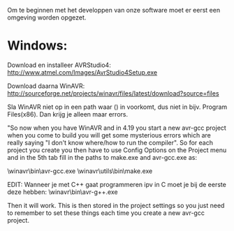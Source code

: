 Om te beginnen met het developpen van onze software moet er eerst een omgeving worden opgezet.


# Windows: 

Download en installeer AVRStudio4:
http://www.atmel.com/Images/AvrStudio4Setup.exe

Download daarna WinAVR:
http://sourceforge.net/projects/winavr/files/latest/download?source=files

Sla WinAVR niet op in een path waar () in voorkomt, dus niet in bijv.
Program Files(x86). Dan krijg je alleen maar errors.


"So now when you have WinAVR and in 4.19 you start a new avr-gcc project 
when you come to build you will get some mysterious errors which are really saying 
"I don't know where/how to run the compiler". So for each project you create you then 
have to use Config Options on the Project menu and in the 5th tab fill in the 
paths to make.exe and avr-gcc.exe as: 


\winavr\bin\avr-gcc.exe 
\winavr\utils\bin\make.exe 

EDIT: Wanneer je met C++ gaat programmeren ipv in C moet je bij de eerste deze hebben:
\winavr\bin\avr-g++.exe 


Then it will work. This is then stored in the project settings so you just need 
to remember to set these things each time you create a new avr-gcc project. 
